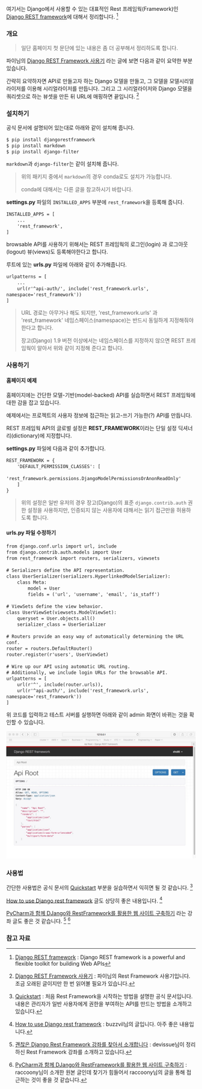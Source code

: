 여기서는 Django에서 사용할 수 있는 대표적인 Rest 프레임웍(Framework)인 [Django REST framework](http://www.django-rest-framework.org)에 대해서 정리합니다. [^django-rest-framework]

### 개요 

> 일단 홈페이지 첫 문단에 있는 내용은 좀 더 공부해서 정리하도록 합니다.

파이님의 [Django REST Framework 사용기](https://perhapsspy.wordpress.com/2013/07/11/django-rest-framework-사용기/) 라는 글에 보면 다음과 같이 요약한 부분 있습니다. 

간략히 요약하자면 API로 만들고자 하는 Django 모델을 만들고, 그 모델을 모델시리얼라이저를 이용해 시리얼라이저를 만듭니다. 그리고 그 시리얼라이저와 Django 모델을 쿼리셋으로 하는 뷰셋을 만든 뒤 URL에 매핑하면 끝입니다. [^perhapsspy-django-rest-framework]

### 설치하기

공식 문서에 설명되어 있는대로 아래와 같이 설치해 줍니다. 

```
$ pip install djangorestframework
$ pip install markdown
$ pip install django-filter
```

`markdown`과 `django-filter`는 같이 설치해 줍니다. 

> 위의 패키지 중에서 `markdown`의 경우 conda로도 설치가 가능합니다. 
> 
> conda에 대해서는 다른 글을 참고하시기 바랍니다. 

**settings.py** 파일의 `INSTALLED_APPS` 부분에 `rest_framework`을 등록해 줍니다. 

```
INSTALLED_APPS = [
	...
    'rest_framework',
]
```

browsable API를 사용하기 위해서는 REST 프레임웍의 로그인(login) 과 로그아웃(logout) 뷰(views)도 등록해야한다고 합니다. 

루트에 있는 **urls.py** 파일에 아래와 같이 추가해줍니다.

```
urlpatterns = [
    ...
    url(r'^api-auth/', include('rest_framework.urls', namespace='rest_framework'))
]
```

> URL 경로는 아무거나 해도 되지만, 'rest_framework.urls' 과 'rest_framework' 네임스페이스(namespace)는 반드시 동일하게 지정해줘야 한다고 합니다. 
> 
> 장고(Django) 1.9 버전 이상에서는 네임스페이스를 지정하지 않으면 REST 프레임웍이 알아서 위와 같이 지정해 준다고 합니다.

### 사용하기

#### 홈페이지 예제

홈페이지에는 간단한 모델-기반(model-backed) API를 실습하면서 REST 프레임웍에 대한 감을 잡고 있습니다. 

예제에서는 프로젝트의 사용자 정보에 접근하는 읽고-쓰기 가능한(?) API를 만듭니다.

REST 프레임웍 API의 글로벌 설정은 **REST_FRAMEWORK**이라는 단일 설정 딕셔너리(dictionary)에 지정합니다.

**settings.py** 파일에 다음과 같이 추가합니다.

```
REST_FRAMEWORK = {
    'DEFAULT_PERMISSION_CLASSES': [
        'rest_framework.permissions.DjangoModelPermissionsOrAnonReadOnly'
    ]
}
```

> 위의 설정은 일반 유저의 경우 장고(Django)의 표준 `django.contrib.auth` 권한 설정을 사용하지만, 인증되지 않는 사용자에 대해서는 읽기 접근만을 허용하도록 합니다.

#### urls.py 파일 수정하기

```
from django.conf.urls import url, include
from django.contrib.auth.models import User
from rest_framework import routers, serializers, viewsets

# Serializers define the API representation.
class UserSerializer(serializers.HyperlinkedModelSerializer):
    class Meta:
        model = User
        fields = ('url', 'username', 'email', 'is_staff')

# ViewSets define the view behavior.
class UserViewSet(viewsets.ModelViewSet):
    queryset = User.objects.all()
    serializer_class = UserSerializer

# Routers provide an easy way of automatically determining the URL conf.
router = routers.DefaultRouter()
router.register(r'users', UserViewSet)

# Wire up our API using automatic URL routing.
# Additionally, we include login URLs for the browsable API.
urlpatterns = [
    url(r'^', include(router.urls)),
    url(r'^api-auth/', include('rest_framework.urls', namespace='rest_framework'))
]
```

위 코드를 입력하고 테스트 서버를 실행하면 아래와 같이 admin 화면이 바뀌는 것을 확인할 수 있습니다. 

![Rest Framework](../assets/Django/RestFramework.jpg)

### 사용법 

간단한 사용법은 공식 문서의 [Quickstart](http://www.django-rest-framework.org/tutorial/quickstart/) 부분을 실습하면서 익히면 될 것 같습니다. [^django-rest-framework-quickstart]

[How to use Django rest framework](https://www.buzzvil.com/2016/12/26/how-to-use-django-rest-framework-buzzvil/) 글도 상당히 좋은 내용입니다. [^how-to-use-django-rest-framework-buzzvil]

[PyCharm과 함께 DJango와 RestFramework를 활용한 웹 사이트 구축하기](https://devissue.wordpress.com/2015/02/01/pycharm과-함께-django와-restframework를-활용한-웹-사이트-구축하기/) 라는 강좌 글도 좋은 것 같습니다. [^raccoonyy] [^devissue]

### 참고 자료

[^django-rest-framework]: [Django REST framework](http://www.django-rest-framework.org) : Django REST framework is a powerful and flexible toolkit for building Web APIs

[^django-rest-framework-quickstart]: [Quickstart](http://www.django-rest-framework.org/tutorial/quickstart/) : 처음 Rest Framework을 시작하는 방법을 설명한 공식 문서입니다. 내용은 관리자가 일반 사용자에게 권한을 부여하는 API를 만드는 방법을 소개하고 있습니다.

[^perhapsspy-django-rest-framework]: [Django REST Framework 사용기](https://perhapsspy.wordpress.com/2013/07/11/django-rest-framework-사용기/) : 파이님의 Rest Framework 사용기입니다. 조금 오래된 글이지만 한 번 읽어볼 필요가 있습니다. 

[^raccoonyy]: [괜찮은 Django Rest Framework 강좌를 찾아서 소개합니다](http://raccoonyy.github.io/django-rest-framework-tutorial-by-devissue/) : devissue님이 정리하신 Rest Framework 강좌를 소개하고 있습니다. 

[^devissue]: [PyCharm과 함께 DJango와 RestFramework를 활용한 웹 사이트 구축하기](https://devissue.wordpress.com/2015/02/01/pycharm과-함께-django와-restframework를-활용한-웹-사이트-구축하기/) : raccoony님이 소개한 원본 글인데 찾기가 힘들어서 raccoony님의 글을 통해 접근하는 것이 좋을 것 같습니다. 

[^how-to-use-django-rest-framework-buzzvil]: [How to use Django rest framework](https://www.buzzvil.com/2016/12/26/how-to-use-django-rest-framework-buzzvil/) : buzzvil님의 글입니다. 아주 좋은 내용입니다.